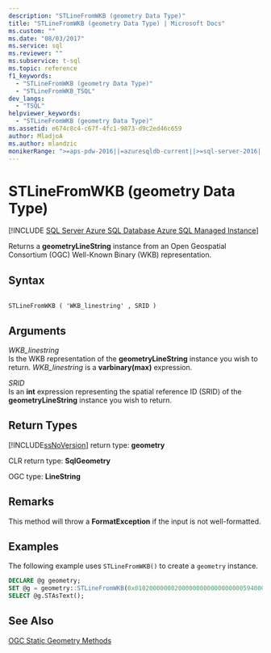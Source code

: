 ```yaml
---
description: "STLineFromWKB (geometry Data Type)"
title: "STLineFromWKB (geometry Data Type) | Microsoft Docs"
ms.custom: ""
ms.date: "08/03/2017"
ms.service: sql
ms.reviewer: ""
ms.subservice: t-sql
ms.topic: reference
f1_keywords: 
  - "STLineFromWKB (geometry Data Type)"
  - "STLineFromWKB_TSQL"
dev_langs: 
  - "TSQL"
helpviewer_keywords: 
  - "STLineFromWKB (geometry Data Type)"
ms.assetid: e674c8c4-c67f-4fc1-9873-d9c2ed46c659
author: MladjoA
ms.author: mlandzic 
monikerRange: ">=aps-pdw-2016||=azuresqldb-current||>=sql-server-2016||>=sql-server-linux-2017||=azuresqldb-mi-current"
---
```

# STLineFromWKB (geometry Data Type)
[!INCLUDE [SQL Server Azure SQL Database Azure SQL Managed Instance](../../includes/applies-to-version/sql-asdb-asdbmi.md)]

Returns a **geometryLineString** instance from an Open Geospatial Consortium (OGC) Well-Known Binary (WKB) representation.
  
## Syntax  
  
```  
  
STLineFromWKB ( 'WKB_linestring' , SRID )  
```  
  
## Arguments  
 *WKB_linestring*  
 Is the WKB representation of the **geometryLineString** instance you wish to return. *WKB_linestring* is a **varbinary(max)** expression.  
  
 *SRID*  
 Is an **int** expression representing the spatial reference ID (SRID) of the **geometryLineString** instance you wish to return.  
  
## Return Types  
 [!INCLUDE[ssNoVersion](../../includes/ssnoversion-md.md)] return type: **geometry**  
  
 CLR return type: **SqlGeometry**  
  
 OGC type: **LineString**  
  
## Remarks  
 This method will throw a **FormatException** if the input is not well-formatted.  
  
## Examples  
 The following example uses `STLineFromWKB()` to create a `geometry` instance.  
  
```sql
DECLARE @g geometry;   
SET @g = geometry::STLineFromWKB(0x0102000000020000000000000000005940000000000000594000000000000069400000000000006940, 0);  
SELECT @g.STAsText();  
```  
  
## See Also  
 [OGC Static Geometry Methods](../../t-sql/spatial-geometry/ogc-static-geometry-methods.md)  
  
  

